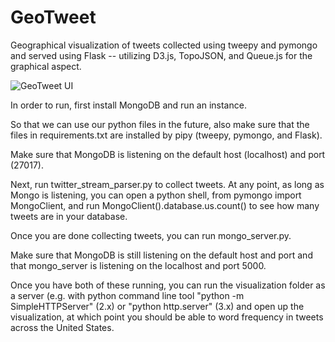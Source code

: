 # GeoTweet
Geographical visualization of tweets collected using tweepy and pymongo and served using Flask -- utilizing D3.js, TopoJSON, and Queue.js for the graphical aspect.

![GeoTweet UI](https://cloud.githubusercontent.com/assets/6421150/11602695/419c3c78-9aaa-11e5-9e80-58ffe73c1cfb.png)

In order to run, first install MongoDB and run an instance.

So that we can use our python files in the future, also make sure that the files in requirements.txt are installed by pipy (tweepy, pymongo, and Flask).

Make sure that MongoDB is listening on the default host (localhost) and port (27017).

Next, run twitter_stream_parser.py to collect tweets. At any point, as long as Mongo is listening, you can open a python shell, from pymongo import MongoClient, and run MongoClient().database.us.count() to see how many tweets are in your database.

Once you are done collecting tweets, you can run mongo_server.py.

Make sure that MongoDB is still listening on the default host and port and that mongo_server is listening on the localhost and port 5000.

Once you have both of these running, you can run the visualization folder as a server (e.g. with python command line tool "python -m SimpleHTTPServer" (2.x) or "python http.server" (3.x) and open up the visualization, at which point you should be able to word frequency in tweets across the United States.
